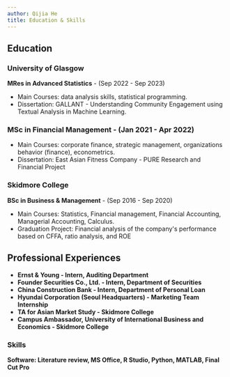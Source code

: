 ```yaml
---
author: Qijia He
title: Education & Skills
---
```

## Education

### University of Glasgow

**MRes in Advanced Statistics** - (Sep 2022 - Sep 2023)

- Main Courses: data analysis skills, statistical programming.
- Dissertation: GALLANT - Understanding Community Engagement using Textual Analysis in Machine Learning.

### MSc in Financial Management - (Jan 2021 - Apr 2022)

- Main Courses: corporate finance, strategic management, organizations behavior (finance), econometrics.
- Dissertation: East Asian Fitness Company - PURE Research and Financial Project

### Skidmore College

**BSc in Business & Management** - (Sep 2016 - Sep 2020)

- Main Courses: Statistics, Financial management, Financial Accounting, Managerial Accounting, Calculus.
- Graduation Project: Financial analysis of the company's performance based on CFFA, ratio analysis, and ROE

## Professional Experiences

- **Ernst & Young - Intern, Auditing Department**
- **Founder Securities Co., Ltd. - Intern, Department of Securities**
- **China Construction Bank - Intern, Department of Personal Loan**
- **Hyundai Corporation (Seoul Headquarters) - Marketing Team Internship**
- **TA for Asian Market Study - Skidmore College**
- **Campus Ambassador, University of International Business and Economics - Skidmore College**

### Skills

**Software: Literature review, MS Office, R Studio, Python, MATLAB, Final Cut Pro**
